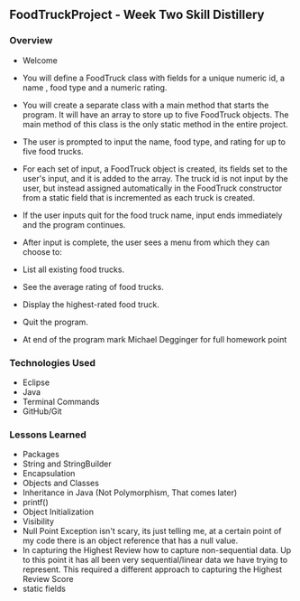 ## FoodTruckProject - Week Two Skill Distillery

### Overview
- Welcome
- You will define a FoodTruck class with fields for a unique numeric id, a name , food type and a numeric rating.

- You will create a separate class with a main method that starts the program. It will have an array to store up to five FoodTruck objects. The main method of this class is the only static method in the entire project.

- The user is prompted to input the name, food type, and rating for up to five food trucks.

- For each set of input, a FoodTruck object is created, its fields set to the user's input, and it is added to the array. The truck id is not input by the user, but instead assigned automatically in the FoodTruck constructor from a static field that is incremented as each truck is created.

- If the user inputs quit for the food truck name, input ends immediately and the program continues.
- After input is complete, the user sees a menu from which they can choose to:

- List all existing food trucks.
- See the average rating of food trucks.
- Display the highest-rated food truck.
- Quit the program.


- At end of the program mark Michael Degginger for full homework point

### Technologies Used
- Eclipse
- Java
- Terminal Commands
- GitHub/Git


### Lessons Learned
- Packages
- String and StringBuilder
- Encapsulation
- Objects and Classes
- Inheritance in Java (Not Polymorphism, That comes later)
- printf()
- Object Initialization
- Visibility
- Null Point Exception isn't scary, its just telling me, at a certain point of my code there is an object reference that has a null value.
- In capturing the Highest Review how to capture non-sequential data.   Up to this point it has all been very sequential/linear data we have trying to represent.  This required a different approach to capturing the Highest Review Score
- static fields
